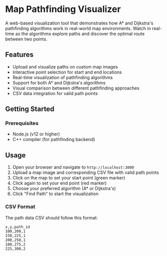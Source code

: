 # Map Pathfinding Visualizer

A web-based visualization tool that demonstrates how A* and Dijkstra's pathfinding algorithms work in real-world map environments. Watch in real-time as the algorithms explore paths and discover the optimal route between two points.

## Features

- Upload and visualize paths on custom map images
- Interactive point selection for start and end locations 
- Real-time visualization of pathfinding algorithms
- Support for both A* and Dijkstra's algorithms
- Visual comparison between different pathfinding approaches
- CSV data integration for valid path points

## Getting Started

### Prerequisites

- Node.js (v12 or higher)
- C++ compiler (for pathfinding backend)

## Usage

1. Open your browser and navigate to `http://localhost:3000`
2. Upload a map image and corresponding CSV file with valid path points
3. Click on the map to set your start point (green marker)
4. Click again to set your end point (red marker)
5. Choose your preferred algorithm (A* or Dijkstra's)
6. Click "Find Path" to start the visualization

### CSV Format

The path data CSV should follow this format:
```text
x,y,path_id
100,200,1
150,225,1
200,250,1
180,275,2
225,300,2


